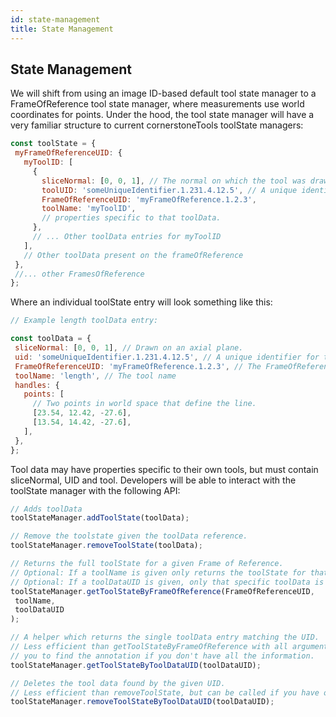 ```yaml
---
id: state-management
title: State Management
---
```



## State Management

We will shift from using an image ID-based default tool state manager to a FrameOfReference tool state manager, where measurements use world coordinates for points. Under the hood, the tool state manager will have a very familiar structure to current cornerstoneTools toolState managers:

```js
const toolState = {
 myFrameOfReferenceUID: {
   myToolID: [
     {
       sliceNormal: [0, 0, 1], // The normal on which the tool was drawn
       toolUID: 'someUniqueIdentifier.1.231.4.12.5', // A unique identifier for this tool state.
       FrameOfReferenceUID: 'myFrameOfReference.1.2.3',
       toolName: 'myToolID',
       // properties specific to that toolData.
     },
     // ... Other toolData entries for myToolID
   ],
   // Other toolData present on the frameOfReference
 },
 //... other FramesOfReference
};
```


Where an individual toolState entry will look something like this:

```js
// Example length toolData entry:

const toolData = {
 sliceNormal: [0, 0, 1], // Drawn on an axial plane.
 uid: 'someUniqueIdentifier.1.231.4.12.5', // A unique identifier for this tool state.
 FrameOfReferenceUID: 'myFrameOfReference.1.2.3', // The FrameOfReferenceUID
 toolName: 'length', // The tool name
 handles: {
   points: [
     // Two points in world space that define the line.
     [23.54, 12.42, -27.6],
     [13.54, 14.42, -27.6],
   ],
 },
};
```

Tool data may have properties specific to their own tools, but must contain sliceNormal, UID and tool. Developers will be able to interact with the toolState manager with the following API:


```js
// Adds toolData
toolStateManager.addToolState(toolData);

// Remove the toolstate given the toolData reference.
toolStateManager.removeToolState(toolData);

// Returns the full toolState for a given Frame of Reference.
// Optional: If a toolName is given only returns the toolState for that tool.
// Optional: If a toolDataUID is given, only that specific toolData is returned.
toolStateManager.getToolStateByFrameOfReference(FrameOfReferenceUID,
 toolName,
 toolDataUID
);

// A helper which returns the single toolData entry matching the UID.
// Less efficient than getToolStateByFrameOfReference with all arguments, but allows
// you to find the annotation if you don't have all the information.
toolStateManager.getToolStateByToolDataUID(toolDataUID);

// Deletes the tool data found by the given UID.
// Less efficient than removeToolState, but can be called if you have only the UID.
toolStateManager.removeToolStateByToolDataUID(toolDataUID);
```
